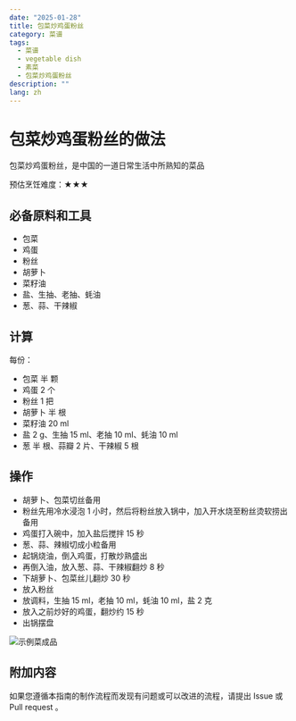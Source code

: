 ```yaml
---
date: "2025-01-28"
title: 包菜炒鸡蛋粉丝
category: 菜谱
tags:
  - 菜谱
  - vegetable dish
  - 素菜
  - 包菜炒鸡蛋粉丝
description: ""
lang: zh
---
```


# 包菜炒鸡蛋粉丝的做法

包菜炒鸡蛋粉丝，是中国的一道日常生活中所熟知的菜品

预估烹饪难度：★★★

## 必备原料和工具

* 包菜
* 鸡蛋
* 粉丝
* 胡萝卜
* 菜籽油
* 盐、生抽、老抽、蚝油
* 葱、蒜、干辣椒

## 计算

每份：

* 包菜 半 颗
* 鸡蛋 2 个
* 粉丝 1 把
* 胡萝卜 半 根
* 菜籽油 20 ml
* 盐 2 g、生抽 15 ml、老抽 10 ml、蚝油 10 ml
* 葱 半 根、蒜瓣 2 片、干辣椒 5 根

## 操作

* 胡萝卜、包菜切丝备用
* 粉丝先用冷水浸泡 1 小时，然后将粉丝放入锅中，加入开水烧至粉丝烫软捞出备用
* 鸡蛋打入碗中，加入盐后搅拌 15 秒
* 葱、蒜、辣椒切成小粒备用
* 起锅烧油，倒入鸡蛋，打散炒熟盛出
* 再倒入油，放入葱、蒜、干辣椒翻炒 8 秒
* 下胡萝卜、包菜丝儿翻炒 30 秒
* 放入粉丝
* 放调料，生抽 15 ml，老抽 10 ml，蚝油 10 ml，盐 2 克
* 放入之前炒好的鸡蛋，翻炒约 15 秒
* 出锅摆盘

![示例菜成品](./1.jpg)

## 附加内容

如果您遵循本指南的制作流程而发现有问题或可以改进的流程，请提出 Issue 或 Pull request 。
